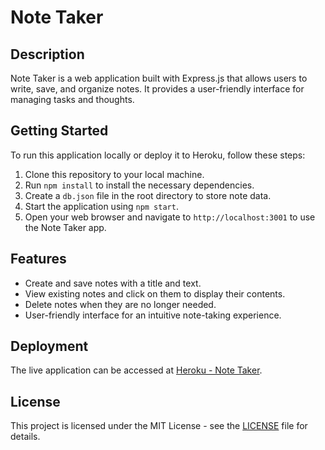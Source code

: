 # Note Taker

## Description

Note Taker is a web application built with Express.js that allows users to write, save, and organize notes. It provides a user-friendly interface for managing tasks and thoughts.

## Getting Started

To run this application locally or deploy it to Heroku, follow these steps:

1. Clone this repository to your local machine.
2. Run `npm install` to install the necessary dependencies.
3. Create a `db.json` file in the root directory to store note data.
4. Start the application using `npm start`.
5. Open your web browser and navigate to `http://localhost:3001` to use the Note Taker app.

## Features

- Create and save notes with a title and text.
- View existing notes and click on them to display their contents.
- Delete notes when they are no longer needed.
- User-friendly interface for an intuitive note-taking experience.

## Deployment

The live application can be accessed at [Heroku - Note Taker](https://jackspence6-note-taker-554504fe6b0f.herokuapp.com/).

## License

This project is licensed under the MIT License - see the [LICENSE](LICENSE) file for details.
